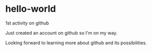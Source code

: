 # hello-world
1st activity on github

Just created an account on github so I'm on my way.

Looking forward to learning more about github and its possibilities.
